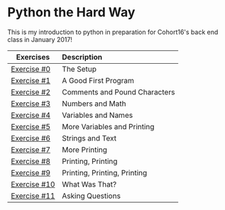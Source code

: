 # Python the Hard Way

 This is my introduction to python in preparation for Cohort16's back end class in January 2017!

| Exercises | Description |
| ---  | :--- |
| [Exercise #0](ex0.py) | The Setup |
| [Exercise #1](ex1.py) | A Good First Program |
| [Exercise #2](ex2.py) | Comments and Pound Characters |
| [Exercise #3](ex3.py) | Numbers and Math |
| [Exercise #4](ex4.py) | Variables and Names |
| [Exercise #5](ex5.py) | More Variables and Printing |
| [Exercise #6](ex6.py) | Strings and Text |
| [Exercise #7](ex7.py) | More Printing |
| [Exercise #8](ex8.py) | Printing, Printing |
| [Exercise #9](ex9.py) | Printing, Printing, Printing |
| [Exercise #10](ex10.py) | What Was That? |
| [Exercise #11](ex11.py) | Asking Questions |
